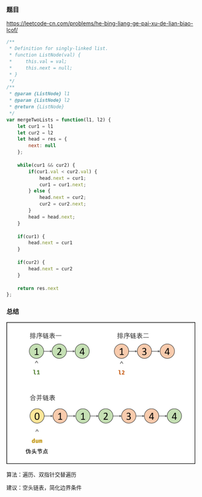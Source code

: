 ### 题目

https://leetcode-cn.com/problems/he-bing-liang-ge-pai-xu-de-lian-biao-lcof/

```javascript
/**
 * Definition for singly-linked list.
 * function ListNode(val) {
 *     this.val = val;
 *     this.next = null;
 * }
 */
/**
 * @param {ListNode} l1
 * @param {ListNode} l2
 * @return {ListNode}
 */
var mergeTwoLists = function(l1, l2) {
    let cur1 = l1
    let cur2 = l2
    let head = res = {
        next: null
    };

    while(cur1 && cur2) {
        if(cur1.val < cur2.val) {
            head.next = cur1;
            cur1 = cur1.next;
        } else {
            head.next = cur2;
            cur2 = cur2.next;
        }
      	head = head.next;
    }

    if(cur1) {
        head.next = cur1
    }

    if(cur2) {
        head.next = cur2
    }

    return res.next
};
```

###  总结

<img src="${images}/550cc70957ea76ec0c04dfe4b5623a216b5fdfc7917c800a600b46da0a6aee50-Picture17.png" alt="Picture17.png" style="zoom:48%;" />

算法：遍历、双指针交替遍历

建议：空头链表，简化边界条件